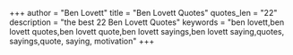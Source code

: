 +++
author = "Ben Lovett"
title = "Ben Lovett Quotes"
quotes_len = "22"
description = "the best 22 Ben Lovett Quotes"
keywords = "ben lovett,ben lovett quotes,ben lovett quote,ben lovett sayings,ben lovett saying,quotes, sayings,quote, saying, motivation"
+++
